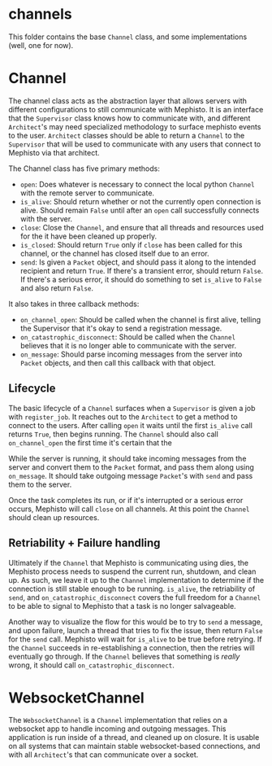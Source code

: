 # channels
This folder contains the base `Channel` class, and some implementations (well, one for now).

# Channel
The channel class acts as the abstraction layer that allows servers with different configurations to still communicate with Mephisto. It is an interface that the `Supervisor` class knows how to communicate with, and different `Architect`'s may need specialized methodology to surface mephisto events to the user. `Architect` classes should be able to return a `Channel` to the `Supervisor` that will be used to communicate with any users that connect to Mephisto via that architect. 

The Channel class has five primary methods:
- `open`: Does whatever is necessary to connect the local python `Channel` with the remote server to communicate.
- `is_alive`: Should return whether or not the currently open connection is alive. Should remain `False` until after an `open` call successfully connects with the server.
- `close`: Close the `Channel`, and ensure that all threads and resources used for the it have been cleaned up properly.
- `is_closed`: Should return `True` only if `close` has been called for this channel, or the channel has closed itself due to an error.
- `send`: Is given a `Packet` object, and should pass it along to the intended recipient and return `True`. If there's a transient error, should return `False`. If there's a serious error, it should do something to set `is_alive` to `False` and also return `False`.

It also takes in three callback methods:
- `on_channel_open`: Should be called when the channel is first alive, telling the Supervisor that it's okay to send a registration message.
- `on_catastrophic_disconnect`: Should be called when the `Channel` believes that it is no longer able to communicate with the server.
- `on_message`: Should parse incoming messages from the server into `Packet` objects, and then call this callback with that object.

## Lifecycle

The basic lifecycle of a `Channel` surfaces when a `Supervisor` is given a job with `register_job`. It reaches out to the `Architect` to get a method to connect to the users. After calling `open` it waits until the first `is_alive` call returns `True`, then begins running. The `Channel` should also call `on_channel_open` the first time it's certain that the 

While the server is running, it should take incoming messages from the server and convert them to the `Packet` format, and pass them along using `on_message`. It should take outgoing message `Packet`'s with `send` and pass them to the server.

Once the task completes its run, or if it's interrupted or a serious error occurs, Mephisto will call `close` on all channels. At this point the `Channel` should clean up resources.

## Retriability + Failure handling

Ultimately if the `Channel` that Mephisto is communicating using dies, the Mephisto process needs to suspend the current run, shutdown, and clean up. As such, we leave it up to the `Channel` implementation to determine if the connection is still stable enough to be running. `is_alive`, the retriability of `send`, and `on_catastrophic_disconnect` covers the full freedom for a `Channel` to be able to signal to Mephisto that a task is no longer salvageable.

Another way to visualize the flow for this would be to try to `send` a message, and upon failure, launch a thread that tries to fix the issue, then return `False` for the `send` call. Mephisto will wait for `is_alive` to be true before retrying. If the `Channel` succeeds in re-establishing a connection, then the retries will eventually go through. If the `Channel` believes that something is *really* wrong, it should call `on_catastrophic_disconnect`.

# WebsocketChannel

The `WebsocketChannel` is a `Channel` implementation that relies on a websocket app to handle incoming and outgoing messages. This application is run inside of a thread, and cleaned up on closure. It is usable on all systems that can maintain stable websocket-based connections, and with all `Architect`'s that can communicate over a socket.
